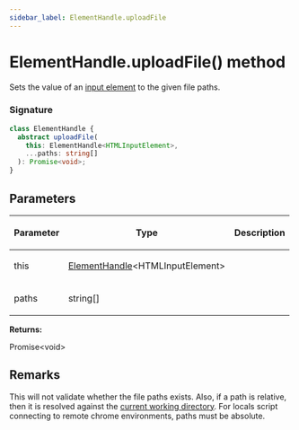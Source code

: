 ```yaml
---
sidebar_label: ElementHandle.uploadFile
---
```


# ElementHandle.uploadFile() method

Sets the value of an [input element](https://developer.mozilla.org/en-US/docs/Web/HTML/Element/input) to the given file paths.

### Signature

```typescript
class ElementHandle {
  abstract uploadFile(
    this: ElementHandle<HTMLInputElement>,
    ...paths: string[]
  ): Promise<void>;
}
```

## Parameters

<table><thead><tr><th>

Parameter

</th><th>

Type

</th><th>

Description

</th></tr></thead>
<tbody><tr><td>

this

</td><td>

[ElementHandle](./puppeteer.elementhandle.md)&lt;HTMLInputElement&gt;

</td><td>

</td></tr>
<tr><td>

paths

</td><td>

string\[\]

</td><td>

</td></tr>
</tbody></table>

**Returns:**

Promise&lt;void&gt;

## Remarks

This will not validate whether the file paths exists. Also, if a path is relative, then it is resolved against the [current working directory](https://nodejs.org/api/process.html#process_process_cwd). For locals script connecting to remote chrome environments, paths must be absolute.
